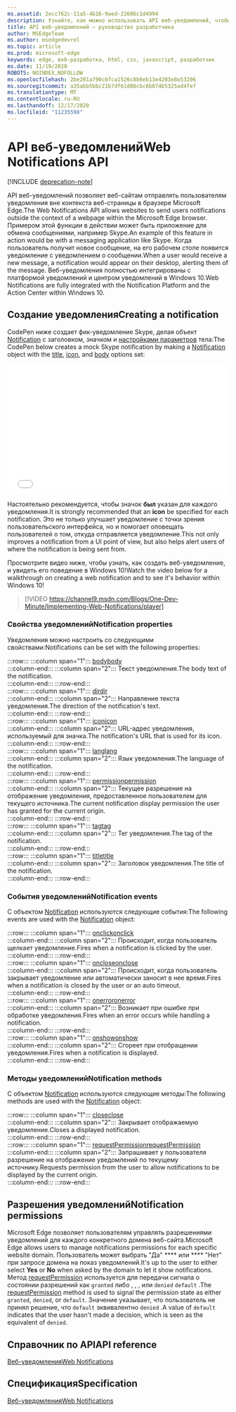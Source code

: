 ```yaml
---
ms.assetid: 2ecc762c-11a5-4b16-9aed-22606c1d4994
description: Узнайте, как можно использовать API веб-уведомлений, чтобы веб-сайты могли отправлять уведомления пользователям за пределы контекста браузера Microsoft Edge.
title: API веб-уведомлений — руководство разработчика
author: MSEdgeTeam
ms.author: msedgedevrel
ms.topic: article
ms.prod: microsoft-edge
keywords: edge, веб-разработка, html, css, javascript, разработчик
ms.date: 11/19/2020
ROBOTS: NOINDEX,NOFOLLOW
ms.openlocfilehash: 2be201a790c6fca1526c8b6eb13e4203e8e53206
ms.sourcegitcommit: a35a6b5bbc21b7df61d08cbc6b074b5325ad4fef
ms.translationtype: MT
ms.contentlocale: ru-RU
ms.lasthandoff: 12/17/2020
ms.locfileid: "11235598"
---
```

# <span data-ttu-id="7d96c-104">API веб-уведомлений</span><span class="sxs-lookup"><span data-stu-id="7d96c-104">Web Notifications API</span></span>  

[!INCLUDE [deprecation-note](../../includes/legacy-edge-note.md)]  

<span data-ttu-id="7d96c-105">API веб-уведомлений позволяет веб-сайтам отправлять пользователям уведомления вне контекста веб-страницы в браузере Microsoft Edge.</span><span class="sxs-lookup"><span data-stu-id="7d96c-105">The Web Notifications API allows websites to send users notifications outside the context of a webpage within the Microsoft Edge browser.</span></span>  <span data-ttu-id="7d96c-106">Примером этой функции в действии может быть приложение для обмена сообщениями, например Skype.</span><span class="sxs-lookup"><span data-stu-id="7d96c-106">An example of this feature in action would be with a messaging application like Skype.</span></span>  <span data-ttu-id="7d96c-107">Когда пользователь получит новое сообщение, на его рабочем столе появится уведомление с уведомлением о сообщении.</span><span class="sxs-lookup"><span data-stu-id="7d96c-107">When a user would receive a new message, a notification would appear on their desktop, alerting them of the message.</span></span>  <span data-ttu-id="7d96c-108">Веб-уведомления полностью интегрированы с платформой уведомлений и центром уведомлений в Windows 10.</span><span class="sxs-lookup"><span data-stu-id="7d96c-108">Web Notifications are fully integrated with the Notification Platform and the Action Center within Windows 10.</span></span>  

## <span data-ttu-id="7d96c-109">Создание уведомления</span><span class="sxs-lookup"><span data-stu-id="7d96c-109">Creating a notification</span></span>  

<span data-ttu-id="7d96c-110">CodePen ниже создает фик-уведомление Skype, делая объект [](https://msdn.microsoft.com/library/mt710814) [Notification](https://msdn.microsoft.com/library/mt710818) с заголовком, [](https://msdn.microsoft.com/library/mt710826)значком и [настройками параметров](https://msdn.microsoft.com/library/mt710811) тела:</span><span class="sxs-lookup"><span data-stu-id="7d96c-110">The CodePen below creates a mock Skype notification by making a [Notification](https://msdn.microsoft.com/library/mt710818) object with the [title](https://msdn.microsoft.com/library/mt710826), [icon](https://msdn.microsoft.com/library/mt710814), and [body](https://msdn.microsoft.com/library/mt710811) options set:</span></span>  

<iframe height='295' scrolling='no' title='<span data-ttu-id="7d96c-111">Веб-уведомления</span><span class="sxs-lookup"><span data-stu-id="7d96c-111">Web notifications</span></span>' src='//codepen.io/MicrosoftEdgeDocumentation/embed/RGbxWW/?height=295&theme-id=23761&default-tab=result&embed-version=2&editable=true' frameborder='no' allowtransparency='true' allowfullscreen='true' style='width: 100%;'><span data-ttu-id="7d96c-112">См. уведомления <a href='https://codepen.io/MicrosoftEdgeDocumentation/pen/RGbxWW/'> веб-пера </a> от Microsoft Edge Docs ( @MicrosoftEdgeDocumentation <a href='https://codepen.io/MicrosoftEdgeDocumentation'> ) на </a> <a href='https://codepen.io'> CodePen </a> .</span><span class="sxs-lookup"><span data-stu-id="7d96c-112">See the Pen <a href='https://codepen.io/MicrosoftEdgeDocumentation/pen/RGbxWW/'>Web notifications</a> by Microsoft Edge Docs (<a href='https://codepen.io/MicrosoftEdgeDocumentation'>@MicrosoftEdgeDocumentation</a>) on <a href='https://codepen.io'>CodePen</a>.</span></span></iframe>  

<span data-ttu-id="7d96c-113">Настоятельно рекомендуется, чтобы значок **был** указан для каждого уведомления.</span><span class="sxs-lookup"><span data-stu-id="7d96c-113">It is strongly recommended that an **icon** be specified for each notification.</span></span>  <span data-ttu-id="7d96c-114">Это не только улучшает уведомление с точки зрения пользовательского интерфейса, но и помогает оповещать пользователей о том, откуда отправляется уведомление.</span><span class="sxs-lookup"><span data-stu-id="7d96c-114">This not only improves a notification from a UI point of view, but also helps alert users of where the notification is being sent from.</span></span>  

<span data-ttu-id="7d96c-115">Просмотрите видео ниже, чтобы узнать, как создать веб-уведомление, и увидеть его поведение в Windows 10!</span><span class="sxs-lookup"><span data-stu-id="7d96c-115">Watch the video below for a walkthrough on creating a web notification and to see it's behavior within Windows 10!</span></span>  

> [!VIDEO https://channel9.msdn.com/Blogs/One-Dev-Minute/Implementing-Web-Notifications/player]  

### <span data-ttu-id="7d96c-116">Свойства уведомлений</span><span class="sxs-lookup"><span data-stu-id="7d96c-116">Notification properties</span></span>  

<span data-ttu-id="7d96c-117">Уведомления можно настроить со следующими свойствами:</span><span class="sxs-lookup"><span data-stu-id="7d96c-117">Notifications can be set with the following properties:</span></span>  

:::row:::
   :::column span="1":::
      [<span data-ttu-id="7d96c-118">body</span><span class="sxs-lookup"><span data-stu-id="7d96c-118">body</span></span>](https://developer.mozilla.org/docs/Web/API/Notification/body)  
   :::column-end:::
   :::column span="2":::
      <span data-ttu-id="7d96c-119">Текст уведомления.</span><span class="sxs-lookup"><span data-stu-id="7d96c-119">The body text of the notification.</span></span>  
   :::column-end:::
:::row-end:::  
:::row:::
   :::column span="1":::
      [<span data-ttu-id="7d96c-120">dir</span><span class="sxs-lookup"><span data-stu-id="7d96c-120">dir</span></span>](https://developer.mozilla.org/docs/Web/API/Notification/dir)  
   :::column-end:::
   :::column span="2":::
      <span data-ttu-id="7d96c-121">Направление текста уведомления.</span><span class="sxs-lookup"><span data-stu-id="7d96c-121">The direction of the notification's text.</span></span>  
   :::column-end:::
:::row-end:::  
:::row:::
   :::column span="1":::
      [<span data-ttu-id="7d96c-122">icon</span><span class="sxs-lookup"><span data-stu-id="7d96c-122">icon</span></span>](https://developer.mozilla.org/docs/Web/API/Notification/icon)  
   :::column-end:::
   :::column span="2":::
      <span data-ttu-id="7d96c-123">URL-адрес уведомления, используемый для значка.</span><span class="sxs-lookup"><span data-stu-id="7d96c-123">The notification's URL that is used for its icon.</span></span>  
   :::column-end:::
:::row-end:::  
:::row:::
   :::column span="1":::
      [<span data-ttu-id="7d96c-124">lang</span><span class="sxs-lookup"><span data-stu-id="7d96c-124">lang</span></span>](https://developer.mozilla.org/docs/Web/API/Notification/lang)  
   :::column-end:::
   :::column span="2":::
      <span data-ttu-id="7d96c-125">Язык уведомления.</span><span class="sxs-lookup"><span data-stu-id="7d96c-125">The language of the notification.</span></span>  
   :::column-end:::
:::row-end:::  
:::row:::
   :::column span="1":::
      [<span data-ttu-id="7d96c-126">permission</span><span class="sxs-lookup"><span data-stu-id="7d96c-126">permission</span></span>](https://developer.mozilla.org/docs/Web/API/Notification/permission)  
   :::column-end:::
   :::column span="2":::
      <span data-ttu-id="7d96c-127">Текущее разрешение на отображение уведомления, предоставленное пользователем для текущего источника.</span><span class="sxs-lookup"><span data-stu-id="7d96c-127">The current notification display permission the user has granted for the current origin.</span></span>  
   :::column-end:::
:::row-end:::  
:::row:::
   :::column span="1":::
      [<span data-ttu-id="7d96c-128">tag</span><span class="sxs-lookup"><span data-stu-id="7d96c-128">tag</span></span>](https://developer.mozilla.org/docs/Web/API/Notification/tag)  
   :::column-end:::
   :::column span="2":::
      <span data-ttu-id="7d96c-129">Тег уведомления.</span><span class="sxs-lookup"><span data-stu-id="7d96c-129">The tag of the notification.</span></span>  
   :::column-end:::
:::row-end:::  
:::row:::
   :::column span="1":::
      [<span data-ttu-id="7d96c-130">title</span><span class="sxs-lookup"><span data-stu-id="7d96c-130">title</span></span>](https://developer.mozilla.org/docs/Web/API/Notification/title)  
   :::column-end:::
   :::column span="2":::
      <span data-ttu-id="7d96c-131">Заголовок уведомления.</span><span class="sxs-lookup"><span data-stu-id="7d96c-131">The title of the notification.</span></span>  
   :::column-end:::
:::row-end:::  

### <span data-ttu-id="7d96c-132">События уведомлений</span><span class="sxs-lookup"><span data-stu-id="7d96c-132">Notification events</span></span>  

<span data-ttu-id="7d96c-133">С объектом [Notification](https://developer.mozilla.org/docs/Web/API/Notification) используются следующие события:</span><span class="sxs-lookup"><span data-stu-id="7d96c-133">The following events are used with the [Notification](https://developer.mozilla.org/docs/Web/API/Notification) object:</span></span>  

:::row:::
   :::column span="1":::
      [<span data-ttu-id="7d96c-134">onclick</span><span class="sxs-lookup"><span data-stu-id="7d96c-134">onclick</span></span>](https://developer.mozilla.org/docs/Web/API/Element/click_event)  
   :::column-end:::
   :::column span="2":::
      <span data-ttu-id="7d96c-135">Происходит, когда пользователь щелкает уведомление.</span><span class="sxs-lookup"><span data-stu-id="7d96c-135">Fires when a notification is clicked by the user.</span></span>  
   :::column-end:::
:::row-end:::  
:::row:::
   :::column span="1":::
      [<span data-ttu-id="7d96c-136">onclose</span><span class="sxs-lookup"><span data-stu-id="7d96c-136">onclose</span></span>](https://developer.mozilla.org/docs/Archive/Mozilla/XUL/Events/close_event)  
   :::column-end:::
   :::column span="2":::
      <span data-ttu-id="7d96c-137">Происходит, когда пользователь закрывает уведомление или автоматически заносит в нее время.</span><span class="sxs-lookup"><span data-stu-id="7d96c-137">Fires when a notification is closed by the user or an auto timeout.</span></span>  
   :::column-end:::
:::row-end:::  
:::row:::
   :::column span="1":::
      [<span data-ttu-id="7d96c-138">onerror</span><span class="sxs-lookup"><span data-stu-id="7d96c-138">onerror</span></span>](https://developer.mozilla.org/docs/Web/API/Element/error_event)  
   :::column-end:::
   :::column span="2":::
      <span data-ttu-id="7d96c-139">Возникает при ошибке при обработке уведомления.</span><span class="sxs-lookup"><span data-stu-id="7d96c-139">Fires when an error occurs while handling a notification.</span></span>  
   :::column-end:::
:::row-end:::  
:::row:::
   :::column span="1":::
      [<span data-ttu-id="7d96c-140">onshow</span><span class="sxs-lookup"><span data-stu-id="7d96c-140">onshow</span></span>](https://developer.mozilla.org/docs/Web/API/Element/show_event)  
   :::column-end:::
   :::column span="2":::
      <span data-ttu-id="7d96c-141">Сгореет при отобращении уведомления.</span><span class="sxs-lookup"><span data-stu-id="7d96c-141">Fires when a notification is displayed.</span></span>  
   :::column-end:::
:::row-end:::  

### <span data-ttu-id="7d96c-142">Методы уведомлений</span><span class="sxs-lookup"><span data-stu-id="7d96c-142">Notification methods</span></span>  

<span data-ttu-id="7d96c-143">С объектом [Notification](https://developer.mozilla.org/docs/Web/API/Notification) используются следующие методы:</span><span class="sxs-lookup"><span data-stu-id="7d96c-143">The following methods are used with the [Notification](https://developer.mozilla.org/docs/Web/API/Notification) object:</span></span>  

:::row:::
   :::column span="1":::
      [<span data-ttu-id="7d96c-144">close</span><span class="sxs-lookup"><span data-stu-id="7d96c-144">close</span></span>](https://developer.mozilla.org/docs/Web/API/Notification/close)  
   :::column-end:::
   :::column span="2":::
      <span data-ttu-id="7d96c-145">Закрывает отображаемую уведомление.</span><span class="sxs-lookup"><span data-stu-id="7d96c-145">Closes a displayed notification.</span></span>  
   :::column-end:::
:::row-end:::  
:::row:::
   :::column span="1":::
      [<span data-ttu-id="7d96c-146">requestPermission</span><span class="sxs-lookup"><span data-stu-id="7d96c-146">requestPermission</span></span>](https://developer.mozilla.org/docs/Web/API/Notification/requestPermission)  
   :::column-end:::
   :::column span="2":::
      <span data-ttu-id="7d96c-147">Запрашивает у пользователя разрешение на отображение уведомлений по текущему источнику.</span><span class="sxs-lookup"><span data-stu-id="7d96c-147">Requests permission from the user to allow notifications to be displayed by the current origin.</span></span>  
   :::column-end:::
:::row-end:::  

## <span data-ttu-id="7d96c-148">Разрешения уведомлений</span><span class="sxs-lookup"><span data-stu-id="7d96c-148">Notification permissions</span></span>  

<span data-ttu-id="7d96c-149">Microsoft Edge позволяет пользователям управлять разрешениями уведомлений для каждого конкретного домена веб-сайта.</span><span class="sxs-lookup"><span data-stu-id="7d96c-149">Microsoft Edge allows users to manage notifications permissions for each specific website domain.</span></span>  <span data-ttu-id="7d96c-150">Пользователь может выбрать "Да" \*\*\*\* или \*\*\*\* "Нет" при запросе домена на показ уведомлений.</span><span class="sxs-lookup"><span data-stu-id="7d96c-150">It's up to the user to either select **Yes** or **No** when asked by the domain to let it show notifications.</span></span>  <span data-ttu-id="7d96c-151">Метод [requestPermission](https://developer.mozilla.org/docs/Web/API/Notification/requestPermission) используется для передачи сигнала о состоянии разрешений как `granted` либо , , , или `denied` `default` .</span><span class="sxs-lookup"><span data-stu-id="7d96c-151">The [requestPermission](https://developer.mozilla.org/docs/Web/API/Notification/requestPermission) method is used to signal the permission state as either `granted`, `denied`, or `default`.</span></span>  <span data-ttu-id="7d96c-152">Значение указывает, что пользователь не принял решение, что `default` эквивалентно `denied` .</span><span class="sxs-lookup"><span data-stu-id="7d96c-152">A value of `default` indicates that the user hasn't made a decision, which is seen as the equivalent of `denied`.</span></span>  

## <span data-ttu-id="7d96c-153">Справочник по API</span><span class="sxs-lookup"><span data-stu-id="7d96c-153">API reference</span></span>  

[<span data-ttu-id="7d96c-154">Веб-уведомления</span><span class="sxs-lookup"><span data-stu-id="7d96c-154">Web Notifications</span></span>](https://developer.mozilla.org/docs/Web/API/Notifications_API)  

## <span data-ttu-id="7d96c-155">Спецификация</span><span class="sxs-lookup"><span data-stu-id="7d96c-155">Specification</span></span>  

[<span data-ttu-id="7d96c-156">Веб-уведомления</span><span class="sxs-lookup"><span data-stu-id="7d96c-156">Web Notifications</span></span>](https://notifications.spec.whatwg.org)  
